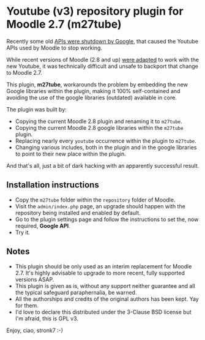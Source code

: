 # Youtube (v3) repository plugin for Moodle 2.7 (m27tube)

Recently some old [APIs were shutdown by Google](https://support.google.com/youtube/answer/6098135?p=yt_devicesupport&hl=en&rd=1), that caused the Youtube APIs used by Moodle to stop working.

While recent versions of Moodle (2.8 and up) [were adapted](https://tracker.moodle.org/browse/MDL-50176) to work with the new Youtube, it was technically difficult and unsafe to backport that change to Moodle 2.7.

This plugin, **m27tube**, workarounds the problem by embedding the new Google libraries within the plugin, making it 100% self-contained and avoiding the use of the google libraries (outdated) available in core.

The plugin was built by:
- Copying the current Moodle 2.8 plugin and renaming it to `m27tube`.
- Copying the current Moodle 2.8 google libraries within the `m27tube` plugin.
- Replacing nearly every `youtube` occurrence within the plugin to `m27tube`.
- Changing various includes, both in the plugin and in the google libraries to point to their new place within the plugin.

And that's all, just a bit of dark hacking with an apparently successful result.

## Installation instructions

- Copy the `m27tube` folder within the `repository` folder of Moodle.
- Visit the `admin/index.php` page, an upgrade should happen with the repository being installed and enabled by default.
- Go to the plugin settings page and follow the instructions to set the, now required, **Google API**.
- Try it.

## Notes

- This plugin should be only used as an interim replacement for Moodle 2.7. It's highly advisable to upgrade to more recent, fully supported versions ASAP.
- This plugin is given as is, without any support neither guarantee and all the typical safeguard paraphernalia, be warned.
- All the authorships and credits of the original authors has been kept. Yay for them.
- I'd love to declare this distributed under the 3-Clause BSD license but I'm afraid, this is GPL v3.

Enjoy, ciao, stronk7 :-)
